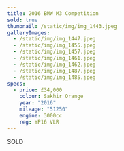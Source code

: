 ```yaml
---
title: 2016 BMW M3 Competition
sold: true
thumbnail: /static/img/img_1443.jpeg
galleryImages:
  - /static/img/img_1447.jpeg
  - /static/img/img_1455.jpeg
  - /static/img/img_1457.jpeg
  - /static/img/img_1461.jpeg
  - /static/img/img_1462.jpeg
  - /static/img/img_1487.jpeg
  - /static/img/img_1485.jpeg
specs:
  - price: £34,000
    colour: Sakhir Orange
    year: "2016"
    mileage: "51250"
    engine: 3000cc
    reg: YP16 VLR
---
```

SOLD